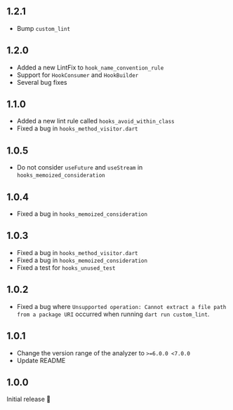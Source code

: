 ## 1.2.1

- Bump `custom_lint`

## 1.2.0

- Added a new LintFix to `hook_name_convention_rule`
- Support for `HookConsumer` and `HookBuilder`
- Several bug fixes

## 1.1.0

- Added a new lint rule called `hooks_avoid_within_class`
- Fixed a bug in `hooks_method_visitor.dart`

## 1.0.5

- Do not consider `useFuture` and `useStream` in `hooks_memoized_consideration`

## 1.0.4

- Fixed a bug in `hooks_memoized_consideration`

## 1.0.3

- Fixed a bug in `hooks_method_visitor.dart`
- Fixed a bug in `hooks_memoized_consideration`
- Fixed a test for `hooks_unused_test`

## 1.0.2

- Fixed a bug where `Unsupported operation: Cannot extract a file path from a package URI` occurred when running `dart run custom_lint`.

## 1.0.1

- Change the version range of the analyzer to `>=6.0.0 <7.0.0`
- Update README

## 1.0.0

Initial release 🎉
